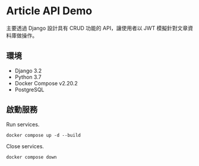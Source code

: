 # Article API Demo

主要透過 Django 設計具有 CRUD 功能的 API，讓使用者以 JWT 模擬針對文章資料庫做操作。

## 環境

- Django 3.2
- Python 3.7
- Docker Compose v2.20.2
- PostgreSQL

## 啟動服務

Run services.
```
docker compose up -d --build
```
Close services.
```
docker compose down   
```
